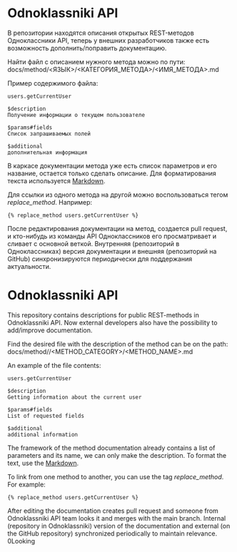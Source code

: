 # Odnoklassniki API
В репозитории находятся описания открытых REST-методов Одноклассники API, теперь у внешних разработчиков также есть возможность дополнить/поправить документацию.

Найти файл с описанием нужного метода можно по пути: docs/method/<ЯЗЫК>/<КАТЕГОРИЯ\_МЕТОДА>/<ИМЯ\_МЕТОДА>.md

Пример содержимого файла:
```
users.getCurrentUser

$description
Получение информации о текущем пользователе

$params#fields
Список запрашиваемых полей

$additional
дополнительная информация
```
В каркасе документации метода уже есть список параметров и его название, остается только сделать описание. Для форматирования текста используется [Markdown](https://ru.wikipedia.org/wiki/Markdown).

Для ссылки из одного метода на другой можно воспользоваться тегом *replace_method*. Например:
```
{% replace_method users.getCurrentUser %}
```

После редактирования документации на метод, создается pull request, и кто-нибудь из команды API Одноклассников его просматривает и сливает с основной веткой. Внутренняя (репозиторий в Одноклассниках) версия документации и внешняя (репозиторий на GitHub) синхронизируются периодически для поддержания актуальности.


# Odnoklassniki API
This repository contains descriptions for public REST-methods in Odnoklassniki API. Now external developers also have the possibility to add/improve documentation.

Find the desired file with the description of the method can be on the path: docs/method/<LANGUAGE>/<METHOD\_CATEGORY>/<METHOD\_NAME>.md

An example of the file contents:
```
users.getCurrentUser

$description
Getting information about the current user

$params#fields
List of requested fields

$additional
additional information
```
The framework of the method documentation already contains a list of parameters and its name, we can only make the description. To format the text, use the [Markdown](https://en.wikipedia.org/wiki/Markdown).

To link from one method to another, you can use the tag *replace_method*. For example:
```
{% replace_method users.getCurrentUser %}
```

After editing the documentation creates pull request and someone from Odnoklassniki API team looks it and merges with the main branch. Internal (repository in Odnoklassniki) version of the documentation and external (on the GitHub repository) synchronized periodically to maintain relevance.
0Looking
